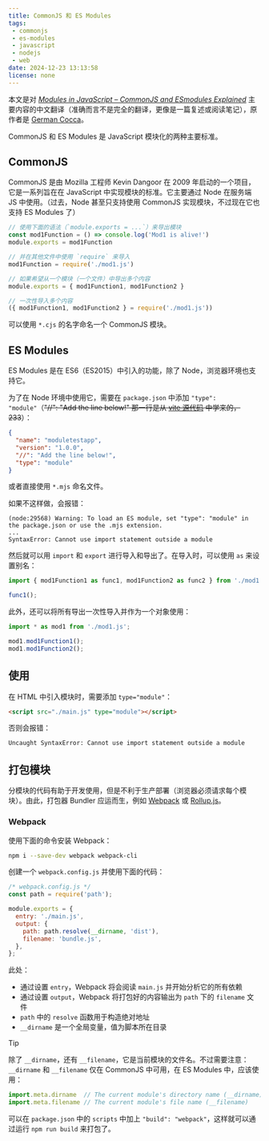```yaml
---
title: CommonJS 和 ES Modules
tags:
 - commonjs
 - es-modules
 - javascript
 - nodejs
 - web
date: 2024-12-23 13:13:58
license: none
---
```


本文是对 _[Modules in JavaScript – CommonJS and ESmodules Explained](https://www.freecodecamp.org/news/modules-in-javascript/)_ 主要内容的中文翻译（准确而言不是完全的翻译，更像是一篇复述或阅读笔记），原作者是 [German Cocca](https://www.freecodecamp.org/news/author/GerCocca/)。

<!--more-->

CommonJS 和 ES Modules 是 JavaScript 模块化的两种主要标准。

## CommonJS

CommonJS 是由 Mozilla 工程师 Kevin Dangoor 在 2009 年启动的一个项目，它是一系列旨在在 JavaScript 中实现模块的标准。它主要通过 Node 在服务端 JS 中使用。（过去，Node 甚至只支持使用 CommonJS 实现模块，不过现在它也支持 ES Modules 了）

```js
// 使用下面的语法（`module.exports = ...`）来导出模块
const mod1Function = () => console.log('Mod1 is alive!')
module.exports = mod1Function

// 并在其他文件中使用 `require` 来导入
mod1Function = require('./mod1.js')

// 如果希望从一个模块（一个文件）中导出多个内容
module.exports = { mod1Function1, mod1Function2 }

// 一次性导入多个内容
({ mod1Function1, mod1Function2 } = require('./mod1.js'))
```

可以使用 `*.cjs` 的名字命名一个 CommonJS 模块。

## ES Modules

ES Modules 是在 ES6（ES2015）中引入的功能，除了 Node，浏览器环境也支持它。

为了在 Node 环境中使用它，需要在 `package.json` 中添加 `"type": "module"`（~~"//": "Add the line below!" 那一行是从 [vite 源代码](https://github.com/vitejs/vite/blob/49a6be533085a057457c4e403b46be801e707b26/packages/vite/package.json#L86) 中学来的，233~~）：

```json
{
  "name": "moduletestapp",
  "version": "1.0.0",
  "//": "Add the line below!",
  "type": "module"
}
```

或者直接使用 `*.mjs` 命名文件。

如果不这样做，会报错：

```text
(node:29568) Warning: To load an ES module, set "type": "module" in the package.json or use the .mjs extension.
...
SyntaxError: Cannot use import statement outside a module
```

然后就可以用 `import` 和 `export` 进行导入和导出了。在导入时，可以使用 `as` 来设置别名：

```js
import { mod1Function1 as func1, mod1Function2 as func2 } from './mod1.js';

func1();
```

此外，还可以将所有导出一次性导入并作为一个对象使用：

```js
import * as mod1 from './mod1.js';

mod1.mod1Function1();
mod1.mod1Function2();
```

## 使用

在 HTML 中引入模块时，需要添加 `type="module"`：

```html
<script src="./main.js" type="module"></script>
```

否则会报错：

```text
Uncaught SyntaxError: Cannot use import statement outside a module
```

## 打包模块

分模块的代码有助于开发使用，但是不利于生产部署（浏览器必须请求每个模块）。由此，打包器 Bundler 应运而生，例如 [Webpack](https://webpack.js.org/) 或 [Rollup.js](https://rollupjs.org/)。

### Webpack

使用下面的命令安装 Webpack：

```bash
npm i --save-dev webpack webpack-cli
```

创建一个 `webpack.config.js` 并使用下面的代码：

```js
/* webpack.config.js */
const path = require('path');

module.exports = {
  entry: './main.js',
  output: {
    path: path.resolve(__dirname, 'dist'),
    filename: 'bundle.js',
  },
};
```

此处：

- 通过设置 `entry`，Webpack 将会阅读 `main.js` 并开始分析它的所有依赖
- 通过设置 `output`，Webpack 将打包好的内容输出为 `path` 下的 `filename` 文件
- `path` 中的 `resolve` 函数用于构造绝对地址
- `__dirname` 是一个全局变量，值为脚本所在目录

> [!Tip]
> 除了 `__dirname`，还有 `__filename`，它是当前模块的文件名。不过需要注意：`__dirname` 和 `__filename` 仅在 CommonJS 中可用，在 ES Modules 中，应该使用：
>
> ```js
> import.meta.dirname  // The current module's directory name (__dirname)
> import.meta.filename // The current module's file name (__filename)
> ```

可以在 `package.json` 中的 `scripts` 中加上 `"build": "webpack"`，这样就可以通过运行 `npm run build` 来打包了。
